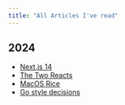 ```yaml
---
title: "All Articles I've read"
---
```


## 2024

- [Next.js 14](https://nextjs.org/blog/next-14)
- [The Two Reacts](https://overreacted.io/the-two-reacts/)
- [MacOS Rice](https://bedes.qui.gg/writing/macos-rice)
- [Go style decisions](https://google.github.io/styleguide/go/decisions#pass-values)
